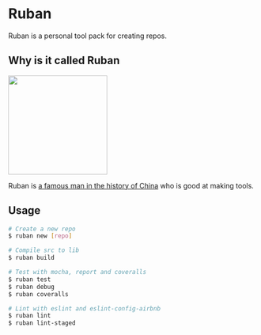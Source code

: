 # Ruban

Ruban is a personal tool pack for creating repos.

## Why is it called Ruban

<img src="https://gw.alipayobjects.com/zos/rmsportal/xuuzthpCbUFrDKGTzIwC.png" width="200" height="200" />

Ruban is [a famous man in the history of China](https://baike.baidu.com/item/%E9%B2%81%E7%8F%AD/346165) who is good at making tools.

## Usage

```bash
# Create a new repo
$ ruban new [repo]

# Compile src to lib
$ ruban build

# Test with mocha, report and coveralls
$ ruban test
$ ruban debug
$ ruban coveralls

# Lint with eslint and eslint-config-airbnb
$ ruban lint
$ ruban lint-staged
```
